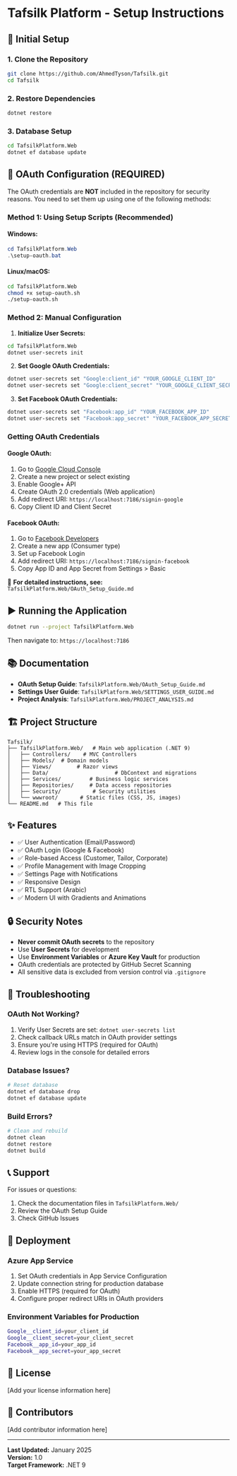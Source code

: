 # Tafsilk Platform - Setup Instructions

## 🔧 Initial Setup

### 1. Clone the Repository
```bash
git clone https://github.com/AhmedTyson/Tafsilk.git
cd Tafsilk
```

### 2. Restore Dependencies
```bash
dotnet restore
```

### 3. Database Setup
```bash
cd TafsilkPlatform.Web
dotnet ef database update
```

## 🔐 OAuth Configuration (REQUIRED)

The OAuth credentials are **NOT** included in the repository for security reasons. You need to set them up using one of the following methods:

### Method 1: Using Setup Scripts (Recommended)

#### Windows:
```powershell
cd TafsilkPlatform.Web
.\setup-oauth.bat
```

#### Linux/macOS:
```bash
cd TafsilkPlatform.Web
chmod +x setup-oauth.sh
./setup-oauth.sh
```

### Method 2: Manual Configuration

1. **Initialize User Secrets:**
```bash
cd TafsilkPlatform.Web
dotnet user-secrets init
```

2. **Set Google OAuth Credentials:**
```bash
dotnet user-secrets set "Google:client_id" "YOUR_GOOGLE_CLIENT_ID"
dotnet user-secrets set "Google:client_secret" "YOUR_GOOGLE_CLIENT_SECRET"
```

3. **Set Facebook OAuth Credentials:**
```bash
dotnet user-secrets set "Facebook:app_id" "YOUR_FACEBOOK_APP_ID"
dotnet user-secrets set "Facebook:app_secret" "YOUR_FACEBOOK_APP_SECRET"
```

### Getting OAuth Credentials

#### Google OAuth:
1. Go to [Google Cloud Console](https://console.cloud.google.com/)
2. Create a new project or select existing
3. Enable Google+ API
4. Create OAuth 2.0 credentials (Web application)
5. Add redirect URI: `https://localhost:7186/signin-google`
6. Copy Client ID and Client Secret

#### Facebook OAuth:
1. Go to [Facebook Developers](https://developers.facebook.com/)
2. Create a new app (Consumer type)
3. Set up Facebook Login
4. Add redirect URI: `https://localhost:7186/signin-facebook`
5. Copy App ID and App Secret from Settings > Basic

📖 **For detailed instructions, see:** `TafsilkPlatform.Web/OAuth_Setup_Guide.md`

## ▶️ Running the Application

```bash
dotnet run --project TafsilkPlatform.Web
```

Then navigate to: `https://localhost:7186`

## 📚 Documentation

- **OAuth Setup Guide**: `TafsilkPlatform.Web/OAuth_Setup_Guide.md`
- **Settings User Guide**: `TafsilkPlatform.Web/SETTINGS_USER_GUIDE.md`
- **Project Analysis**: `TafsilkPlatform.Web/PROJECT_ANALYSIS.md`

## 🏗️ Project Structure

```
Tafsilk/
├── TafsilkPlatform.Web/   # Main web application (.NET 9)
│   ├── Controllers/    # MVC Controllers
│   ├── Models/  # Domain models
│   ├── Views/        # Razor views
│   ├── Data/                     # DbContext and migrations
│   ├── Services/         # Business logic services
│   ├── Repositories/     # Data access repositories
│   ├── Security/          # Security utilities
│   └── wwwroot/       # Static files (CSS, JS, images)
└── README.md   # This file
```

## ✨ Features

- ✅ User Authentication (Email/Password)
- ✅ OAuth Login (Google & Facebook)
- ✅ Role-based Access (Customer, Tailor, Corporate)
- ✅ Profile Management with Image Cropping
- ✅ Settings Page with Notifications
- ✅ Responsive Design
- ✅ RTL Support (Arabic)
- ✅ Modern UI with Gradients and Animations

## 🔒 Security Notes

- **Never commit OAuth secrets** to the repository
- Use **User Secrets** for development
- Use **Environment Variables** or **Azure Key Vault** for production
- OAuth credentials are protected by GitHub Secret Scanning
- All sensitive data is excluded from version control via `.gitignore`

## 🐛 Troubleshooting

### OAuth Not Working?
1. Verify User Secrets are set: `dotnet user-secrets list`
2. Check callback URLs match in OAuth provider settings
3. Ensure you're using HTTPS (required for OAuth)
4. Review logs in the console for detailed errors

### Database Issues?
```bash
# Reset database
dotnet ef database drop
dotnet ef database update
```

### Build Errors?
```bash
# Clean and rebuild
dotnet clean
dotnet restore
dotnet build
```

## 📞 Support

For issues or questions:
1. Check the documentation files in `TafsilkPlatform.Web/`
2. Review the OAuth Setup Guide
3. Check GitHub Issues

## 🚀 Deployment

### Azure App Service
1. Set OAuth credentials in App Service Configuration
2. Update connection string for production database
3. Enable HTTPS (required for OAuth)
4. Configure proper redirect URIs in OAuth providers

### Environment Variables for Production
```bash
Google__client_id=your_client_id
Google__client_secret=your_client_secret
Facebook__app_id=your_app_id
Facebook__app_secret=your_app_secret
```

## 📝 License

[Add your license information here]

## 👥 Contributors

[Add contributor information here]

---

**Last Updated:** January 2025  
**Version:** 1.0  
**Target Framework:** .NET 9
